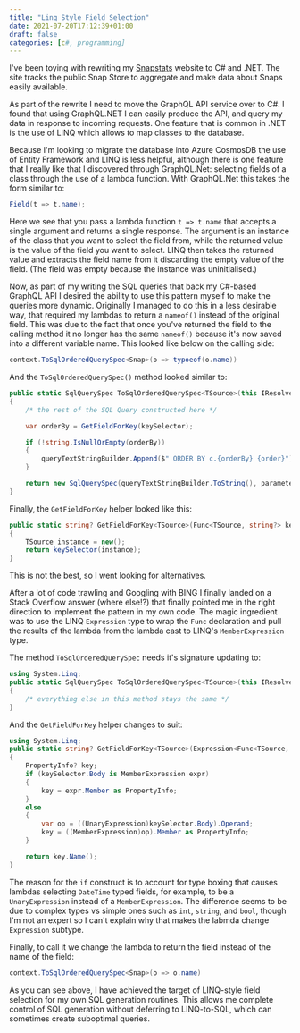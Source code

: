 ```yaml
---
title: "Linq Style Field Selection"
date: 2021-07-20T17:12:39+01:00
draft: false
categories: [c#, programming]
---
```


I've been toying with rewriting my [Snapstats](https://snapstats.org) website to C# and .NET. The site tracks the public Snap Store to aggregate and make data about Snaps easily available.

As part of the rewrite I need to move the GraphQL API service over to C#. I found that using GraphQL.NET I can easily produce the API, and query my data in response to incoming requests. One feature that is common in .NET is the use of LINQ which allows to map classes to the database.

Because I'm looking to migrate the database into Azure CosmosDB the use of Entity Framework and LINQ is less helpful, although there is one feature that I really like that I discovered through GraphQL.Net: selecting fields of a class through the use of a lambda function. With GraphQL.Net this takes the form similar to:

```csharp
Field(t => t.name);
```

Here we see that you pass a lambda function `t => t.name` that accepts a single argument and returns a single response. The argument is an instance of the class that you want to select the field from, while the returned value is the value of the field you want to select. LINQ then takes the returned value and extracts the field name from it discarding the empty value of the field. (The field was empty because the instance was uninitialised.)

Now, as part of my writing the SQL queries that back my C#-based GraphQL API I desired the ability to use this pattern myself to make the queries more dynamic. Originally I managed to do this in a less desirable way, that required my lambdas to return a `nameof()` instead of the original field. This was due to the fact that once you've returned the field to the calling method it no longer has the same `nameof()` because it's now saved into a different variable name. This looked like below on the calling side:

```csharp
context.ToSqlOrderedQuerySpec<Snap>(o => typoeof(o.name))
```

And the `ToSqlOrderedQuerySpec()` method looked similar to:

```csharp
public static SqlQuerySpec ToSqlOrderedQuerySpec<TSource>(this IResolveFieldContext<object> context, Func<TSource, string?> keySelector, string order = "ASC")
{
    /* the rest of the SQL Query constructed here */

    var orderBy = GetFieldForKey(keySelector);

    if (!string.IsNullOrEmpty(orderBy))
    {
        queryTextStringBuilder.Append($" ORDER BY c.{orderBy} {order}");
    }

    return new SqlQuerySpec(queryTextStringBuilder.ToString(), parameters);
}
```

Finally, the `GetFieldForKey` helper looked like this:

```csharp
public static string? GetFieldForKey<TSource>(Func<TSource, string?> keySelector)
{
    TSource instance = new();
    return keySelector(instance);
}
```

This is not the best, so I went looking for alternatives.

After a lot of code trawling and Googling with BING I finally landed on a Stack Overflow answer (where else!?) that finally pointed me in the right direction to implement the pattern in my own code. The magic ingredient was to use the LINQ `Expression` type to wrap the `Func` declaration and pull the results of the lambda from the lambda cast to LINQ's `MemberExpression` type.

The method `ToSqlOrderedQuerySpec` needs it's signature updating to:

```csharp
using System.Linq;
public static SqlQuerySpec ToSqlOrderedQuerySpec<TSource>(this IResolveFieldContext<object> context, Expression<Func<TSource, object?>> keySelector, string order = "ASC")
{
    /* everything else in this method stays the same */
}
```

And the `GetFieldForKey` helper changes to suit:

```csharp
using System.Linq;
public static string? GetFieldForKey<TSource>(Expression<Func<TSource, object?>> keySelector)
{
    PropertyInfo? key;
    if (keySelector.Body is MemberExpression expr)
    {
        key = expr.Member as PropertyInfo;
    }
    else
    {
        var op = ((UnaryExpression)keySelector.Body).Operand;
        key = ((MemberExpression)op).Member as PropertyInfo;
    }

    return key.Name();
}
```

The reason for the `if` construct is to account for type boxing that causes lambdas selecting `DateTime` typed fields, for example, to be a `UnaryExpression` instead of a `MemberExpression`. The difference seems to be due to complex types vs simple ones such as `int`, `string`, and `bool`, though I'm not an expert so I can't explain why that makes the labmda change `Expression` subtype.

Finally, to call it we change the lambda to return the field instead of the name of the field:

```csharp
context.ToSqlOrderedQuerySpec<Snap>(o => o.name)
```

As you can see above, I have achieved the target of LINQ-style field selection for my own SQL generation routines. This allows me complete control of SQL generation without deferring to LINQ-to-SQL, which can sometimes create suboptimal queries.